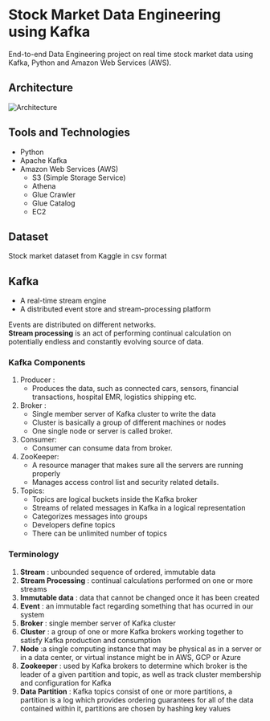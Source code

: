 # Stock Market Data Engineering using Kafka
End-to-end Data Engineering project on real time stock market data using Kafka, Python and Amazon Web Services (AWS).

## Architecture
![Architecture](https://github.com/tejal-parmar/Kafka-StockMarket-DataEngineering/assets/111147531/936f2d7a-cc67-4a5b-9c49-03b2977222d5)

## Tools and Technologies
  - Python
  - Apache Kafka
  - Amazon Web Services (AWS)
      - S3 (Simple Storage Service)
      - Athena
      - Glue Crawler
      - Glue Catalog
      - EC2

## Dataset
Stock market dataset from Kaggle in csv format

## Kafka
  - A real-time stream engine
  - A distributed event store and stream-processing platform

Events are distributed on different networks.
<br>
<b>Stream processing</b> is an act of performing continual calculation on potentially endless and constantly evolving source of data.

### Kafka Components
1. Producer : 
    - Produces the data, such as connected cars, sensors, financial transactions, hospital EMR, logistics shipping etc.
2. Broker : 
    - Single member server of Kafka cluster to write the data
    - Cluster is basically a group of different machines or nodes
    - One single node or server is called broker.
3. Consumer:
    - Consumer can consume data from broker.
4. ZooKeeper: 
    - A resource manager that makes sure all the servers are running properly
    - Manages access control list and security related details.
5. Topics:
    - Topics are logical buckets inside the Kafka broker
    - Streams of related messages in Kafka in a logical representation
    - Categorizes messages into groups
    - Developers define topics
    - There can be unlimited number of topics

### Terminology
1. <b>Stream</b> : unbounded sequence of ordered, immutable data
2. <b>Stream Processing</b> : continual calculations performed on one or more streams
3. <b>Immutable data</b> : data that cannot be changed once it has been created
4. <b>Event</b> : an immutable fact regarding something that has ocurred in our system
5. <b>Broker</b> : single member server of Kafka cluster
6. <b>Cluster</b> : a group of one or more Kafka brokers working together to satisfy Kafka production and consumption 
7. <b>Node</b> :a single computing instance that may be physical as in a server or in a data center, or virtual instance might be in AWS, GCP or Azure
8. <b>Zookeeper</b> : used by Kafka brokers to determine which broker is the leader of a given partition and topic, as well as track cluster membership and configuration for Kafka
9. <b>Data Partition</b> : Kafka topics consist of one or more partitions, a partition is a log which provides ordering guarantees for all of the data contained within it, partitions are chosen by hashing key values
